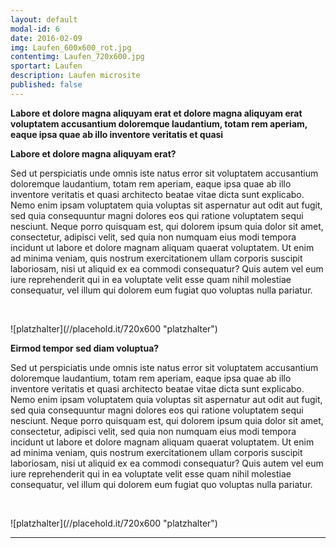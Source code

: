 ```yaml
---
layout: default
modal-id: 6
date: 2016-02-09
img: Laufen_600x600_rot.jpg
contentimg: Laufen_720x600.jpg
sportart: Laufen
description: Laufen microsite
published: false
---
```


**Labore et dolore magna aliquyam erat et dolore magna aliquyam erat voluptatem accusantium doloremque laudantium, totam rem aperiam, eaque ipsa quae ab illo inventore veritatis et quasi**

**Labore et dolore magna aliquyam erat?**
  
  Sed ut perspiciatis unde omnis iste natus error sit voluptatem accusantium doloremque laudantium, totam rem aperiam, eaque ipsa quae ab illo inventore veritatis et quasi architecto beatae vitae dicta sunt explicabo. Nemo enim ipsam voluptatem quia voluptas sit aspernatur aut odit aut fugit, sed quia consequuntur magni dolores eos qui ratione voluptatem sequi nesciunt. Neque porro quisquam est, qui dolorem ipsum quia dolor sit amet, consectetur, adipisci velit, sed quia non numquam eius modi tempora incidunt ut labore et dolore magnam aliquam quaerat voluptatem. Ut enim ad minima veniam, quis nostrum exercitationem ullam corporis suscipit laboriosam, nisi ut aliquid ex ea commodi consequatur? Quis autem vel eum iure reprehenderit qui in ea voluptate velit esse quam nihil molestiae consequatur, vel illum qui dolorem eum fugiat quo voluptas nulla pariatur.
  
<p>&nbsp;</p>
![platzhalter](//placehold.it/720x600 "platzhalter")


**Eirmod tempor sed diam voluptua?**
  
  Sed ut perspiciatis unde omnis iste natus error sit voluptatem accusantium doloremque laudantium, totam rem aperiam, eaque ipsa quae ab illo inventore veritatis et quasi architecto beatae vitae dicta sunt explicabo. Nemo enim ipsam voluptatem quia voluptas sit aspernatur aut odit aut fugit, sed quia consequuntur magni dolores eos qui ratione voluptatem sequi nesciunt. Neque porro quisquam est, qui dolorem ipsum quia dolor sit amet, consectetur, adipisci velit, sed quia non numquam eius modi tempora incidunt ut labore et dolore magnam aliquam quaerat voluptatem. Ut enim ad minima veniam, quis nostrum exercitationem ullam corporis suscipit laboriosam, nisi ut aliquid ex ea commodi consequatur? Quis autem vel eum iure reprehenderit qui in ea voluptate velit esse quam nihil molestiae consequatur, vel illum qui dolorem eum fugiat quo voluptas nulla pariatur.

<p>&nbsp;</p>
![platzhalter](//placehold.it/720x600 "platzhalter")

___
